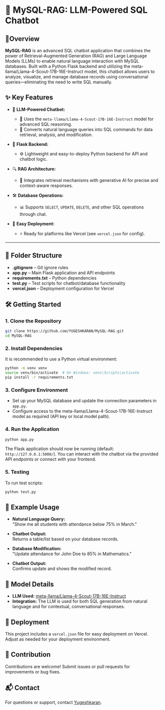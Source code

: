 # 🐬 MySQL-RAG: LLM-Powered SQL Chatbot


## 📘Overview

**MySQL-RAG** is an advanced SQL chatbot application that combines the power of Retrieval-Augmented Generation (RAG) and Large Language Models (LLMs) to enable natural language interaction with MySQL databases. Built with a Python Flask backend and utilizing the meta-llama/Llama-4-Scout-17B-16E-Instruct model, this chatbot allows users to analyze, visualize, and manage database records using conversational queries—eliminating the need to write SQL manually.

## ✨ Key Features

- 🤖 **LLM-Powered Chatbot:**  
  - 🧠 Uses the `meta-llama/Llama-4-Scout-17B-16E-Instruct` model for advanced SQL reasoning.  
  - 💬 Converts natural language queries into SQL commands for data retrieval, analysis, and modification.

- 🐍 **Flask Backend:**  
  - ⚙️ Lightweight and easy-to-deploy Python backend for API and chatbot logic.

- 🔍 **RAG Architecture:**  
  - 🧩 Integrates retrieval mechanisms with generative AI for precise and context-aware responses.

- 🛠️ **Database Operations:**  
  - 📊 Supports `SELECT`, `UPDATE`, `DELETE`, and other SQL operations through chat.

- 🚀 **Easy Deployment:**  
  - ⚡ Ready for platforms like Vercel (see `vercel.json` for config).

---

## 📁 Folder Structure

- **.gitignore** – Git ignore rules
- **app.py** – Main Flask application and API endpoints
- **requirements.txt** – Python dependencies
- **test.py** – Test scripts for chatbot/database functionality
- **vercel.json** – Deployment configuration for Vercel

## 🛠️ Getting Started

### 1. Clone the Repository

```bash
git clone https://github.com/YUGESHKARAN/MySQL-RAG.git
cd MySQL-RAG
```

### 2. Install Dependencies

It is recommended to use a Python virtual environment:

```bash
python -m venv venv
source venv/bin/activate  # On Windows: venv\Scripts\activate
pip install -r requirements.txt
```

### 3. Configure Environment

- Set up your MySQL database and update the connection parameters in `app.py`.
- Configure access to the meta-llama/Llama-4-Scout-17B-16E-Instruct model as required (API key or local model path).

### 4. Run the Application

```bash
python app.py
```

The Flask application should now be running (default: `http://127.0.0.1:5000/`). You can interact with the chatbot via the provided API endpoints or connect with your frontend.

### 5. Testing

To run test scripts:

```bash
python test.py
```

## 💬 Example Usage

- **Natural Language Query:**  
  "Show me all students with attendance below 75% in March."
- **Chatbot Output:**  
  Returns a table/list based on your database records.

- **Database Modification:**  
  "Update attendance for John Doe to 85% in Mathematics."
- **Chatbot Output:**  
  Confirms update and shows the modified record.

## 🧠 Model Details

- **LLM Used:** [meta-llama/Llama-4-Scout-17B-16E-Instruct](https://huggingface.co/meta-llama/Llama-4-Scout-17B-16E-Instruct)
- **Integration:** The LLM is used for both SQL generation from natural language and for contextual, conversational responses.

## 🚀 Deployment

This project includes a `vercel.json` file for easy deployment on Vercel. Adjust as needed for your deployment environment.

## 🤝 Contribution

Contributions are welcome! Submit issues or pull requests for improvements or bug fixes.


## 📬 Contact

For questions or support, contact [Yugeshkaran](https://github.com/YUGESHKARAN).
